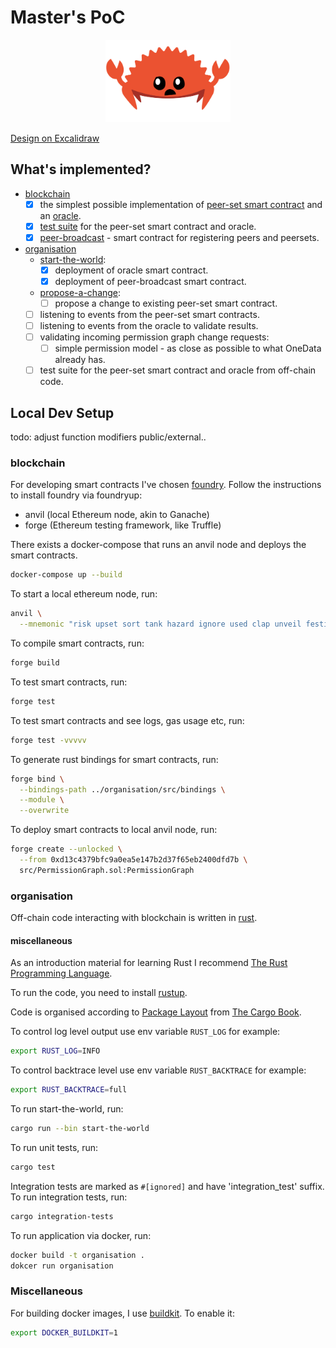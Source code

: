 # Master's PoC

<p align="center">
    <img width="200" src="./imgs/ferris.png" alt="Ferris">
</p>

[Design on Excalidraw](https://excalidraw.com/#token=9wvvufCJTAaAYfN1Qjf9I)

## What's implemented?
- [blockchain](./blockchain)
  - [x] the simplest possible implementation of [peer-set smart contract](./blockchain/src/peer-set)
    and an [oracle](./blockchain/src/oracle).
  - [x] [test suite](./blockchain/test/PeerSet.t.sol) for the peer-set smart contract and oracle.
  - [x] [peer-broadcast](./blockchain/src/peer-broadcast) - smart contract for registering peers and peersets.
- [organisation](./organisation)
  - [start-the-world](./organisation/src/bin/start-the-world):
    - [x] deployment of oracle smart contract.
    - [x] deployment of peer-broadcast smart contract.
  - [propose-a-change](./organisation/examples/propose-a-change):
    - [ ] propose a change to existing peer-set smart contract.
  - [ ] listening to events from the peer-set smart contracts.
  - [ ] listening to events from the oracle to validate results.
  - [ ] validating incoming permission graph change requests:
    - [ ] simple permission model - as close as possible to what OneData already has.
  - [ ] test suite for the peer-set smart contract and oracle from off-chain code.

## Local Dev Setup

todo: adjust function modifiers public/external..

### blockchain
For developing smart contracts I've chosen [foundry](https://github.com/foundry-rs/foundry). 
Follow the instructions to install foundry via foundryup:
- anvil (local Ethereum node, akin to Ganache)
- forge (Ethereum testing framework, like Truffle)

There exists a docker-compose that runs an anvil node 
and deploys the smart contracts.
```bash
docker-compose up --build
```

To start a local ethereum node, run:
```bash
anvil \
  --mnemonic "risk upset sort tank hazard ignore used clap unveil festival barrel wrap"
```

To compile smart contracts, run:
```bash
forge build
```

To test smart contracts, run:
```bash
forge test 
```

To test smart contracts and see logs, gas usage etc, run:
```bash
forge test -vvvvv
```

To generate rust bindings for smart contracts, run:
```bash
forge bind \
  --bindings-path ../organisation/src/bindings \
  --module \
  --overwrite
```

To deploy smart contracts to local anvil node, run:
```bash
forge create --unlocked \
  --from 0xd13c4379bfc9a0ea5e147b2d37f65eb2400dfd7b \
  src/PermissionGraph.sol:PermissionGraph
```

### organisation
Off-chain code interacting with blockchain is written in [rust](https://www.rust-lang.org/).

#### miscellaneous
As an introduction material for learning Rust I recommend [The Rust Programming Language](https://doc.rust-lang.org/book/title-page.html).

To run the code, you need to install [rustup](https://rustup.rs/).

Code is organised according to [Package Layout](https://doc.rust-lang.org/cargo/guide/project-layout.html) from [The Cargo Book](https://doc.rust-lang.org/cargo/index.html).

To control log level output use env variable `RUST_LOG` for example:
```bash
export RUST_LOG=INFO
```

To control backtrace level use env variable `RUST_BACKTRACE` for example:
```bash
export RUST_BACKTRACE=full
```

To run start-the-world, run:
```bash
cargo run --bin start-the-world
```

To run unit tests, run:
```bash
cargo test
```

Integration tests are marked as `#[ignored]` and have 'integration_test' suffix. 
To run integration tests, run:
```bash
cargo integration-tests
```

To run application via docker, run:
```bash
docker build -t organisation .
dokcer run organisation
```

### Miscellaneous
For building docker images, I use [buildkit](https://docs.docker.com/build/buildkit/).
To enable it:
```bash
export DOCKER_BUILDKIT=1
```

